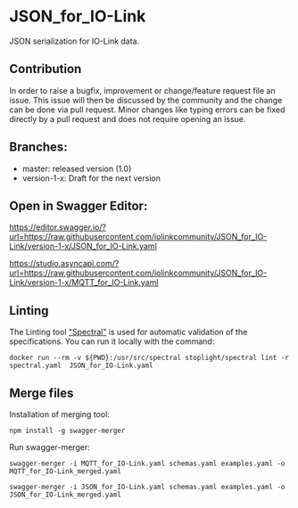 # JSON_for_IO-Link

JSON serialization for IO-Link data.

## Contribution

In order to raise a bugfix, improvement or change/feature request file an issue. This issue will then be discussed by the community and the change can be done via pull request. Minor changes like typing errors can be fixed directly by a pull request and does not require opening an issue.

## Branches:

- master: released version (1.0)
- version-1-x: Draft for the next version

## Open in Swagger Editor:

https://editor.swagger.io/?url=https://raw.githubusercontent.com/iolinkcommunity/JSON_for_IO-Link/version-1-x/JSON_for_IO-Link.yaml

https://studio.asyncapi.com/?url=https://raw.githubusercontent.com/iolinkcommunity/JSON_for_IO-Link/version-1-x/MQTT_for_IO-Link.yaml

## Linting

The Linting tool ["Spectral"](https://stoplight.io/open-source/spectral) is used for automatic validation of the specifications.
You can run it locally with the command:

`docker run --rm -v ${PWD}:/usr/src/spectral stoplight/spectral lint -r spectral.yaml  JSON_for_IO-Link.yaml `

## Merge files

Installation of merging tool:

`npm install -g swagger-merger `

Run swagger-merger:

`swagger-merger -i MQTT_for_IO-Link.yaml schemas.yaml examples.yaml -o MQTT_for_IO-Link_merged.yaml`

`swagger-merger -i JSON_for_IO-Link.yaml schemas.yaml examples.yaml -o JSON_for_IO-Link_merged.yaml`
